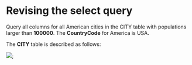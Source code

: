 # Revising the select query

Query all columns for all American cities in the CITY table with populations larger than **100000**. The **CountryCode** for America is USA.

The **CITY** table is described as follows:

![](https://s3.amazonaws.com/hr-challenge-images/8137/1449729804-f21d187d0f-CITY.jpg);